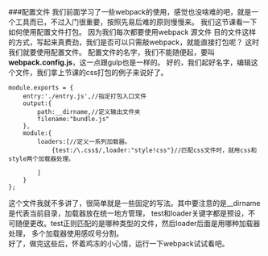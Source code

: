 ###配置文件
我们前面学习了一些webpack的使用，感觉也没啥难的吧，就是一个工具而已，不过入门很重要，按照先易后难的原则慢慢来。
我们这节课看一下如何使用配置文件打包。
因为我们每次都要使用webpack 源文件 目的文件这样的方式，写起来真费劲，我们是否可以只需敲webpack，就能直接打包呢？
这时我们就要使用配置文件。
配置文件的名字，我们不能随便起，要叫**webpack.config.js**，这一点跟gulp也是一样的。
好的，我们起好名字，编辑这个文件，我们拿上节课的css打包的例子来说好了。

```
module.exports = {
    entry:'./entry.js',//指定打包入口文件
    output:{
        path:__dirname,//定义输出文件夹
        filename:"bundle.js"
    },
    module:{
        loaders:[//定义一系列加载器。
            {test:/\.css$/,loader:"style!css"}//匹配css文件时，就用css和style两个加载器处理。

        ]
    }
};

```
这个文件我就不多讲了，很简单就是一些固定的写法。其中要注意的是__dirname是代表当前目录，加载器放在统一地方管理，
test和loader关键字都是预设，不可随便更改。test正则匹配的是哪种类型的文件，然后loader后面是用哪种加载器处理，
多个加载器使用感叹号分割。<br />
好了，做完这些后，怀着鸡冻的小心情，运行一下webpack试试看吧。

